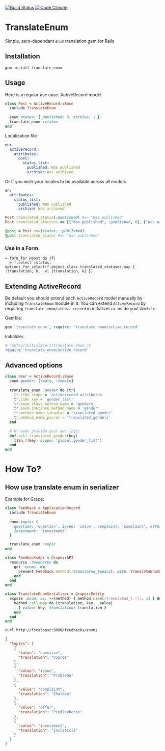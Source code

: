 [![Build Status](https://semaphoreci.com/api/v1/shlima/translate_enum/branches/master/shields_badge.svg)](https://semaphoreci.com/shlima/translate_enum)
[![Code Climate](https://codeclimate.com/github/shlima/translate_enum/badges/gpa.svg)](https://codeclimate.com/github/shlima/translate_enum)

# TranslateEnum

Simple, zero-dependant `enum` translation gem for Rails

## Installation

`gem install translate_enum`

## Usage

Here is a regular use case. ActiveRecord model:

```ruby
class Post < ActiveRecord::Base
  include TranslateEnum
  
  enum status: { published: 0, archive: 1 }
  translate_enum :status
end
```

Localization file

```yaml
en:
  activerecord:
    attributes:
      post:
        status_list:
          published: Was published
          archive: Was archived
```

Or if you wish your locales to be available across all models

```yaml
en:
  attributes:
    status_list:
      published: Was published
      archive: Was archived
```

```ruby
Post.translated_status(:published) #=> "Was published"
Post.translated_statuses => [["Was published", :published, 0], ["Was archived", :archive, 1]]

@post = Post.new(status: :published)
@post.translated_status #=> "Was published"
```

### Use in a Form

```haml
= form_for @post do |f|
  = f.select :status, options_for_select(f.object.class.translated_statuses.map { |translation, k, _v| [translation, k] })
```

## Extending ActiveRecord

Be default you should extend each `ActiveRecord` model manually by including `TranslateEnum` module in it.
You can extend `ActiveRecord` by requiring `translate_enum/active_record` in initializer or inside yout `Gemfile`:

Gemfile:

```ruby
gem 'translate_enum', require: 'translate_enum/active_record'
```

Initializer:

```ruby
# config/initializers/translate_enum.rb
require 'translate_enum/active_record'
```

## Advanced options

```ruby
class User < ActiveRecord::Base
  enum gender: [:male, :female]
  
  translate_enum :gender do |tr|
    tr.i18n_scope = 'activerecord.attributes'
    tr.i18n_key = 'gender_list'
    tr.enum_klass_method_name = 'genders'
    tr.enum_instance_method_name = 'gender'
    tr.method_name_singular = 'translated_gender'
    tr.method_name_plural = 'translated_genders'
  end
  
  # Or even provide your own logic
  def self.translated_gender(key)
    I18n.t(key, scope: 'global.gender_list')
  end
end
```
# How To?
## How use translate enum in serializer 

Example for Grape:

```ruby
class Feedback < ApplicationRecord
  include TranslateEnum
  
  enum topic: {
    question: 'question', issue: 'issue', complaint: 'complaint', offer: 'offer',
    investment: 'investment'
  }

  translate_enum :topic
end
```

```ruby
class FeedbacksApi < Grape::API
  resource :feedbacks do
    get 'enums' do
      present Feedback.method(:translated_topics), with: TranslateEnumSerializer
    end
  end
end
```

```ruby
class TranslateEnumSerializer < Grape::Entity
  expose :enum, as: ->(method) { method.name[/translated_(.*)/, 1] } do |method|
    method.call.map do |translation, key, _value|
      { value: key, translation: translation }
    end
  end
end
```

```bash
curl http://localhost:3000/feedbacks/enums
```

```json
{
  "topics": [
    {
      "value": "question",
      "translation": "Vopros"
    },
    {
      "value": "issue",
      "translation": "Problema"
    },
    {
      "value": "complaint",
      "translation": "Zhaloba"
    },
    {
      "value": "offer",
      "translation": "Predlozhenie"
    },
    {
      "value": "investment",
      "translation": "Invisticii"
    }
  ]
}
```
